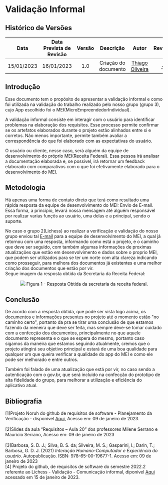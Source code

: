 # Validação Informal
## <a>Histórico de Versões</a>
|Data|Data Prevista de Revisão|Versão|Descrição|Autor|Revisor|
| :----------: |:-----------:| :------: | :-----------: | :---------: |:---------: |
|15/01/2023|16/01/2023|1.0|Criação do documento| [Thiago Oliveira](https://github.com/Thiab394) | [-](https://github.com/) |

## <a>Introdução</a>
Esse documento tem o propósito de apresentar a validação informal e como foi utilizada na validação do trabalho realizado pelo nosso grupo (grupo 3), cujo App escolhido foi o MEI(MicroEmpreendedorIndividual).

A validação informal consiste em interagir com o usuário para identificar problemas na elaboração dos requisitos. Esse processo permite confirmar se os artefatos 
elaborados durante o projeto estão alinhados entre si e corretos. 
Não menos importante, permite também avaliar a correspondência do que foi elaborado com as expectativas do usuário.

O usuário ou cliente, nesse caso, será alguém da equipe de desenvolvimento do próprio MEI(Receita Federal). Essa pessoa irá analisar a documentação elaborada e, 
se possível, irá retornar um feedback elaborado com comparativos com o que foi efetivamente elaborado para o desenvolvimento do MEI.

## <a>Metodologia</a>
Há apenas uma forma de contato direto que terá como resultado uma rápida resposta da equipe de desenvolvimento do MEI: Envio de E-mail. Essa forma, a princípio, 
levará nossa mensagem até alguém responsável por realizar varias funçõs ao usuário, uma delas e a principal, sendo o suporte. 

No caso o grupo 2(Lichess) ao realizar a verificação e validação do nosso grupo enviou tal [E-mail](https://requisitos-de-software.github.io/2022.2-Lichess/analise-grupo3/validacao/comunicacao/)
para a equipe de desenvolvimento do MEI, a qual já retornou com uma
resposta, informando como está o projeto, e o caminho que deve ser seguido, com também algumas informações de proximas atualizações que estão em desenvolvimento e
dados sobre o proprio MEI, que podem ser utilizados para se ter um norte com alta clareza indicando como prosseguir, para melhora dos documentos já existentes
e uma melhor criação dos documentos que estão por vir.<br>
Segue imagem da resposta obtida da Secretaria da Receita Federal:

<center>

<img src="../../../../assets/Analise/resposta_MEI.png">
Figura 1 - Resposta Obtida da secretaria da receita federal.

</center>

## <a>Conclusão</a>
De acordo com a resposta obtida, que pode ser vista logo acima, os documentos e informações presentes no projeto até o momento estão "no caminho certo", portanto
da pra se tirar uma conclusão de que estamos fazendo da meneira que deve ser feita, mas sempre deve-se tomar cuidado com a confecção dos documentos, principalmente
no que aquele documento representa e o que se espera do mesmo, portanto caso sigamos da maneira que estamos seguindo atualmente, cremos que o projeto atingirá seu
objetivo principal e estará de uma boa qualidade para qualquer um que queira verificar a qualidade do app do MEI e como ele pode ser melhorado e entre outros.

Também foi falado de uma atualização que está por vir, no caso sendo a autenticação com o gov.br, que será incluido na confecção do prototipo de alta fidelidade do grupo,
para melhorar a utilização e eficiência do aplicativo atual.

## <a>Bibliografia</a>
[1]Projeto Noruh do github de requisitos de software - Planejamento da Verificação - disponível [Aqui](https://requisitos-de-software.github.io/2022.1-Noruh/analise/verificacao/planejamento/), Acesso em: 09 de janeiro de 2023.<br><br> 
[2]Slides da aula “Requisitos – Aula 20” dos professores Milene Serrano e Maurício Serrano, Acesso em: 09 de janeiro de 2023<br><br> 
[3]Barbosa, S. D. J.; Silva, B. S. da; Silveira, M. S.; Gasparini, I.; Darin, T.; Barbosa, G. D. J. (2021) _Interação Humano-Computador e Experiência do usuário_. Autopublicação. ISBN: 978-65-00-19677-1. Acesso em: 09 de janeiro de 2023<br>
[4] Projeto do github, de requisitos de software do semestre 2022.2 referente ao Lichess - Validação - Comunicação informal, diponivel 
[Aqui](https://requisitos-de-software.github.io/2022.2-Lichess/analise-grupo3/validacao/comunicacao/) acessado em 15 de janeiro de 2023.
